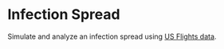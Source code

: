# Infection Spread

Simulate and analyze an infection spread using [US Flights data](https://www.kaggle.com/vikalpdongre/us-flights-data-2008).
